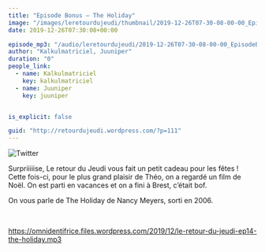 ```yaml
---
title: "Episode Bonus – The Holiday"
image: "/images/leretourdujeudi/thumbnail/2019-12-26T07-30-08-00-00_EpisodeBonusTheHoliday.jpg"
date: 2019-12-26T07:30:08+00:00

episode_mp3: "/audio/leretourdujeudi/2019-12-26T07-30-08-00-00_EpisodeBonusTheHoliday.mp3"
author: "Kalkulmatriciel, Juuniper"
duration: "0"
people_link: 
  - name: Kalkulmatriciel
    key: kalkulmatriciel
  - name: Juuniper
    key: juuniper


is_explicit: false

guid: "http://retourdujeudi.wordpress.com/?p=111"
---
```


<PodcastHeader/>

<!-- ECRIRE LA DESCRIPTION DE L'EPISODE SOUS CETTE LIGNE -->
<p><img src="/resources/leretourdujeudi/2019-12-26T07-30-08-00-00_EpisodeBonusTheHoliday/twitter-1.jpg" alt="Twitter"></p>
<p>Surpriiiiise, Le retour du Jeudi vous fait un petit cadeau pour les fêtes ! Cette fois-ci, pour le plus grand plaisir de Théo, on a regardé un film de Noël. On est parti en vacances et on a fini à Brest, c’était bof.</p>
<p>On vous parle de The Holiday de Nancy Meyers, sorti en 2006.</p>
<p>&nbsp;</p>
<p><a href="https://omnidentifrice.files.wordpress.com/2019/12/le-retour-du-jeudi-ep14-the-holiday.mp3" rel="nofollow">https://omnidentifrice.files.wordpress.com/2019/12/le-retour-du-jeudi-ep14-the-holiday.mp3</a></p>


